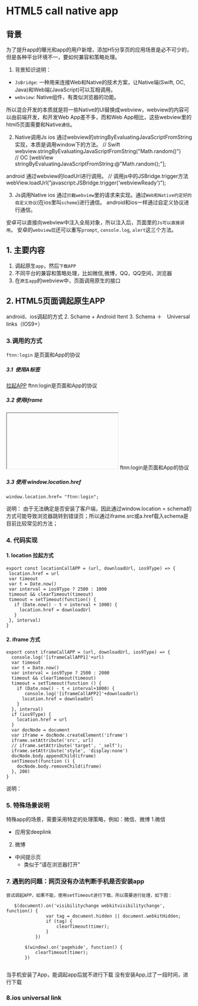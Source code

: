 # HTML5 call native app
## 背景

为了提升app的曝光和app的用户新增，添加H5分享页的应用场景是必不可少的，但是各种平台环境不一，要如何兼容和策略处理。
1. 背景知识说明：
- `JsBridge`: 一种用来连接Web和Native的技术方案，让Native端(Swift, OC, Java)和Web端(JavaScript)可以互相调用。
- `webview`: Native组件，有类似浏览器的功能。

所以混合开发的本质就是将一些Native的UI替换成webview，webview的内容可以由前端开发，和开发Web App差不多，而和Web App相比，这些webview里的html5页面需要和Native`通信`。

2. Native调用Js
ios
通过webview的stringByEvaluatingJavaScriptFromString实现，本质是调用window下的方法。
// Swift
webview.stringByEvaluatingJavaScriptFromString("Math.random()")  
// OC
[webView stringByEvaluatingJavaScriptFromString:@"Math.random();"];

android
通过webview的loadUrl进行调用。
// 调用js中的JSBridge.trigger方法
webView.loadUrl("javascript:JSBridge.trigger('webviewReady')");  

3. Js调用Native
ios
通过`拦截webview`里的请求来实现。通过`Web和Native约定好的自定义协议`(在ios里叫`scheme`)进行通信。
android和ios一样通过自定义协议进行通信。

安卓可以直接向webview中注入全局对象，所以注入后，页面里的`Js可以直接调用`。
安卓的`webview层`还可以重写`prompt`, `console.log`, `alert`这三个方法。

## 1. 主要内容
1. 调起原生`app`，然后`下载APP`
2. 不同平台的兼容和策略处理，比如微信,微博，QQ，QQ空间，浏览器
3. 在`原生app`的webview中，页面调用原生的接口

## 2. HTML5页面调起原生APP
android、ios调起的方式
2. Schame + Android Itent
3. Schema ＋　Universal links（IOS9+）

### 3.调用的方式
 `ftnn:login` 是页面和App的协议
 ##### 3.1  使用A标签
 <a href="ftnn:login">拉起APP</a>
 ftnn:login是页面和App的协议
 
 ##### 3.2 使用iframe
 <iframe src="ftnn:login"></iframe>
 ftnn:login是页面和App的协议
 
 ##### 3.3 使用 window.location.href
 ```
 window.location.href= "ftnn:login";
 ```
 说明：
 由于无法确定是否安装了客户端，因此通过window.location = schema的方式可能导致浏览器跳转到错误页；所以通过iframe.src或a.href载入schema是目前比较常见的方法；
 
### 4. 代码实现
 
 #### 1. location 拉起方式
 ```
 export const locationCallAPP = (url, downloadUrl, ios9Type) => {
  location.href = url
  var timeout
  var t = Date.now()
  var interval = ios9Type ? 2500 : 1000
  timeout && clearTimeout(timeout)
  timeout = setTimeout(function() {
    if (Date.now() - t < interval + 1000) {
      location.href = downloadUrl
    }
  }, interval)
}
```
#### 2. iframe 方式
```
export const iframeCallAPP = (url, downloadUrl, ios9Type) => {
  console.log('[iframeCallAPP1]'+url)
  var timeout
  var t = Date.now()
  var interval = ios9Type ? 2500 : 2000
  timeout && clearTimeout(timeout)
  timeout = setTimeout(function () {
    if (Date.now() - t < interval+1000) {
       console.log('[iframeCallAPP2]'+downloadUrl)
      location.href = downloadUrl
    }
  }, interval)
  if (ios9Type) {
    location.href = url
  }
  var docNode = document
  var iframe = docNode.createElement('iframe')
  iframe.setAttribute('src', url)
  // iframe.setAttribute('target', '_self');
  iframe.setAttribute('style', 'display:none')
  docNode.body.appendChild(iframe)
  setTimeout(function () {
    docNode.body.removeChild(iframe)
  }, 200)
}

 ```
说明：


###  5. 特殊场景说明
特殊app的场景，需要采用特定的处理策略，例如：微信、微博
1.微信
- 应用宝deeplink

2. 微博
- 中间提示页
    - 类似于“请在浏览器打开”

### 7. 遇到的问题：网页没有办法判断手机是否安装app
    尝试调起APP，如果不能，使用setTimeout进行下载，所以需要进行处理，如下图：
 
 ```
    $(document).on('visibilitychange webkitvisibilitychange', function() {
                var tag = document.hidden || document.webkitHidden;
                if (tag) {
                    clearTimeout(timer);
                }
            })

        $(window).on('pagehide', function() {
            clearTimeout(timer);
        })
        
```       
当手机安装了App，能调起app后就不进行下载
没有安装App,过了一段时间，进行下载
### 8.ios universal link



